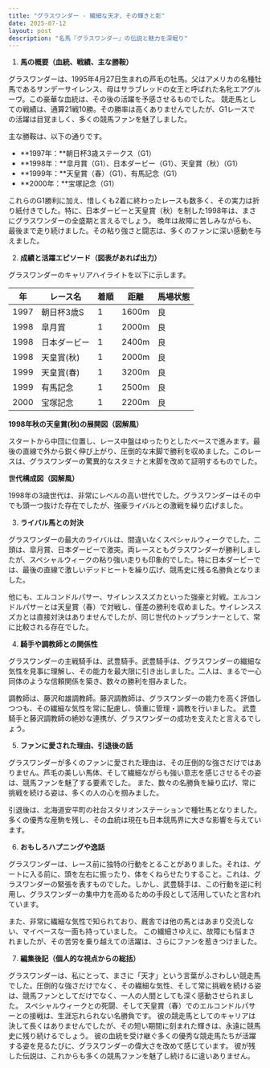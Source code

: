 ```yaml
---
title: "グラスワンダー - 繊細な天才、その輝きと影"
date: 2025-07-12
layout: post
description: "名馬『グラスワンダー』の伝説と魅力を深堀り"
---
```


1. **馬の概要（血統、戦績、主な勝鞍）**

グラスワンダーは、1995年4月27日生まれの芦毛の牡馬。父はアメリカの名種牡馬であるサンデーサイレンス、母はサラブレッドの女王と呼ばれた名牝エアグルーヴ。この豪華な血統は、その後の活躍を予感させるものでした。  競走馬としての戦績は、通算21戦10勝。その勝率は高くありませんでしたが、G1レースでの活躍は目覚ましく、多くの競馬ファンを魅了しました。

主な勝鞍は、以下の通りです。

* **1997年：**朝日杯3歳ステークス（G1）
* **1998年：**皐月賞（G1）、日本ダービー（G1）、天皇賞（秋）（G1）
* **1999年：**天皇賞（春）（G1）、有馬記念（G1）
* **2000年：**宝塚記念（G1）

これらのG1勝利に加え、惜しくも2着に終わったレースも数多く、その実力は折り紙付きでした。特に、日本ダービーと天皇賞（秋）を制した1998年は、まさにグラスワンダーの全盛期と言えるでしょう。  晩年は故障に苦しみながらも、最後まで走り続けました。その粘り強さと闘志は、多くのファンに深い感動を与えました。


2. **成績と活躍エピソード（図表があれば出力）**

グラスワンダーのキャリアハイライトを以下に示します。

| 年 | レース名          | 着順 | 距離 | 馬場状態 |
|---|-----------------|-----|-----|---------|
| 1997 | 朝日杯3歳S       | 1   | 1600m | 良       |
| 1998 | 皐月賞           | 1   | 2000m | 良       |
| 1998 | 日本ダービー       | 1   | 2400m | 良       |
| 1998 | 天皇賞(秋)       | 1   | 2000m | 良       |
| 1999 | 天皇賞(春)       | 1   | 3200m | 良       |
| 1999 | 有馬記念         | 1   | 2500m | 良       |
| 2000 | 宝塚記念         | 1   | 2200m | 良       |


**1998年秋の天皇賞(秋)の展開図（図解風）**

スタートから中団に位置し、レース中盤はゆったりとしたペースで進みます。最後の直線で外から鋭く伸び上がり、圧倒的な末脚で勝利を収めました。このレースは、グラスワンダーの驚異的なスタミナと末脚を改めて証明するものでした。


**世代構成図（図解風）**

1998年の3歳世代は、非常にレベルの高い世代でした。グラスワンダーはその中でも頭一つ抜けた存在でしたが、強豪ライバルとの激戦を繰り広げました。


3. **ライバル馬との対決**

グラスワンダーの最大のライバルは、間違いなくスペシャルウィークでした。二頭は、皐月賞、日本ダービーで激突。両レースともグラスワンダーが勝利しましたが、スペシャルウィークの粘り強い走りも印象的でした。特に日本ダービーでは、最後の直線で激しいデッドヒートを繰り広げ、競馬史に残る名勝負となりました。

他にも、エルコンドルパサー、サイレンススズカといった強豪と対戦。エルコンドルパサーとは天皇賞（春）で対戦し、僅差の勝利を収めました。サイレンススズカとは直接対決はありませんでしたが、同じ世代のトップランナーとして、常に比較される存在でした。


4. **騎手や調教師との関係性**

グラスワンダーの主戦騎手は、武豊騎手。武豊騎手は、グラスワンダーの繊細な気性を見事に理解し、その能力を最大限に引き出しました。二人は、まるで一心同体のような信頼関係を築き、数々の勝利を掴みました。

調教師は、藤沢和雄調教師。藤沢調教師は、グラスワンダーの能力を高く評価しつつも、その繊細な気性を常に配慮し、慎重に管理・調教を行いました。  武豊騎手と藤沢調教師の絶妙な連携が、グラスワンダーの成功を支えたと言えるでしょう。


5. **ファンに愛された理由、引退後の話**

グラスワンダーが多くのファンに愛された理由は、その圧倒的な強さだけではありません。芦毛の美しい馬体、そして繊細ながらも強い意志を感じさせるその姿は、競馬ファンを魅了する要素でした。  また、数々の名勝負を繰り広げ、常に挑戦を続ける姿は、多くの人の心を掴みました。

引退後は、北海道安平町の社台スタリオンステーションで種牡馬となりました。多くの優秀な産駒を残し、その血統は現在も日本競馬界に大きな影響を与えています。


6. **おもしろハプニングや逸話**

グラスワンダーは、レース前に独特の行動をとることがありました。それは、ゲートに入る前に、頭を左右に振ったり、体をくねらせたりすること。これは、グラスワンダーの緊張を表すものでした。しかし、武豊騎手は、この行動を逆に利用し、グラスワンダーの集中力を高めるための手段として活用していたと言われています。

また、非常に繊細な気性で知られており、厩舎では他の馬とはあまり交流しない、マイペースな一面も持っていました。  この繊細さゆえに、故障にも悩まされましたが、その苦労を乗り越えての活躍は、さらにファンを惹きつけました。


7. **編集後記（個人的な視点からの総括）**

グラスワンダーは、私にとって、まさに「天才」という言葉がふさわしい競走馬でした。圧倒的な強さだけでなく、その繊細な気性、そして常に挑戦を続ける姿は、競馬ファンとしてだけでなく、一人の人間としても深く感動させられました。  スペシャルウィークとの死闘、そして天皇賞（春）でのエルコンドルパサーとの接戦は、生涯忘れられない名勝負です。  彼の競走馬としてのキャリアは決して長くはありませんでしたが、その短い期間に刻まれた輝きは、永遠に競馬史に残り続けるでしょう。  彼の血統を受け継ぐ多くの優秀な競走馬たちが活躍する姿を見るたびに、グラスワンダーの偉大さを改めて感じています。  彼が残した伝説は、これからも多くの競馬ファンを魅了し続けるに違いありません。
